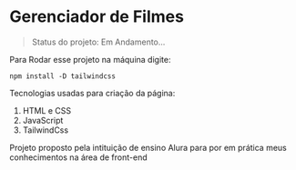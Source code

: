 # Gerenciador de Filmes
> Status do projeto: Em Andamento...
<p> Para Rodar esse projeto na máquina digite:</p>

```
npm install -D tailwindcss
```

<p>Tecnologias usadas para criação da página:</p>

1. HTML e CSS   
2. JavaScript
3. TailwindCss

<p>Projeto proposto pela intituição de ensino Alura para por em prática meus conhecimentos na área de front-end</p>
